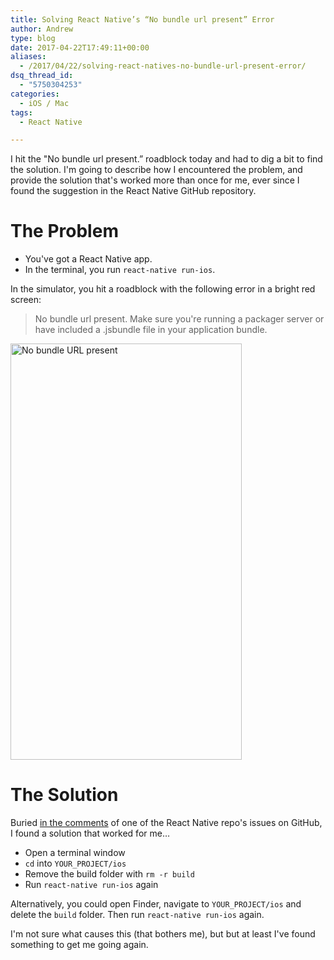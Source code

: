 ```yaml
---
title: Solving React Native’s “No bundle url present” Error
author: Andrew
type: blog
date: 2017-04-22T17:49:11+00:00
aliases:
  - /2017/04/22/solving-react-natives-no-bundle-url-present-error/
dsq_thread_id:
  - "5750304253"
categories:
  - iOS / Mac
tags:
  - React Native

---
```

I hit the "No bundle url present.&#8221; roadblock today and had to dig a bit to find the solution. I'm going to describe how I encountered the problem, and provide the solution that's worked more than once for me, ever since I found the suggestion in the React Native GitHub repository.

<a name="problem" class="jump-target"></a>

# The Problem

  * You've got a React Native app.
  * In the terminal, you run `react-native run-ios`.

In the simulator, you hit a roadblock with the following error in a bright red screen:

> No bundle url present. Make sure you're running a packager server or have included a .jsbundle file in your application bundle. 

[<img src="https://www.andrewcbancroft.com/wp-content/uploads/2017/04/Glass.png" alt="No bundle URL present" width="370" height="666" class="alignnone size-full wp-image-13258" srcset="https://www.andrewcbancroft.com/wp-content/uploads/2017/04/Glass.png 370w, https://www.andrewcbancroft.com/wp-content/uploads/2017/04/Glass-167x300.png 167w" sizes="(max-width: 370px) 100vw, 370px" />][1]

<a name="solution" class="jump-target"></a>

# The Solution

Buried [in the comments][2] of one of the React Native repo's issues on GitHub, I found a solution that worked for me&#8230;

  * Open a terminal window
  * `cd` into `YOUR_PROJECT/ios`
  * Remove the build folder with `rm -r build`
  * Run `react-native run-ios` again

Alternatively, you could open Finder, navigate to `YOUR_PROJECT/ios` and delete the `build` folder. Then run `react-native run-ios` again.

I'm not sure what causes this (that bothers me), but but at least I've found something to get me going again.

<a name="share" class="jump-target"></a>

 [1]: https://www.andrewcbancroft.com/wp-content/uploads/2017/04/Glass.png
 [2]: https://github.com/facebook/react-native/issues/12754
